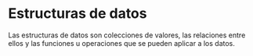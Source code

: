 # Estructuras de datos
Las estructuras de datos son colecciones de valores, las relaciones entre ellos y las funciones u operaciones que se pueden aplicar a los datos.